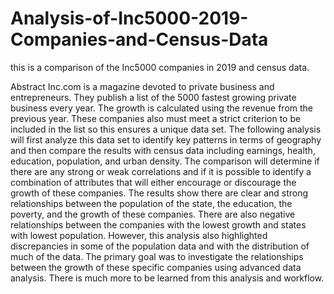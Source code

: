 # Analysis-of-Inc5000-2019-Companies-and-Census-Data
this is a comparison of the Inc5000 companies in 2019 and census data. 

Abstract
Inc.com is a magazine devoted to private business and entrepreneurs. They publish a list of the 5000 fastest growing private business every year. The growth is calculated using the revenue from the previous year. These companies also must meet a strict criterion to be included in the list so this ensures a unique data set. The following analysis will first analyze this data set to identify key patterns in terms of geography and then compare the results with census data including earnings, health, education, population, and urban density. The comparison will determine if there are any strong or weak correlations and if it is possible to identify a combination of attributes that will either encourage or discourage the growth of these companies. The results show there are clear and strong relationships between the population of the state, the education, the poverty, and the growth of these companies. There are also negative relationships between the companies with the lowest growth and states with lowest population. However, this analysis also highlighted discrepancies in some of the population data and with the distribution of much of the data. The primary goal was to investigate the relationships between the growth of these specific companies using advanced data analysis. There is much more to be learned from this analysis and workflow. 

